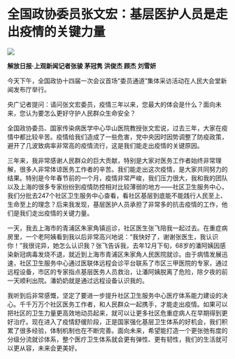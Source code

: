 # 全国政协委员张文宏：基层医护人员是走出疫情的关键力量

![](https://inews.gtimg.com/om_bt/O-hxkw-H6jFFoj1J1JmQGXqdgE9sEtDZnmOp_RFn67bBoAA/1000)

**解放日报·上观新闻记者张骏 茅冠隽 洪俊杰 顾杰 刘雪妍**

今天下午，全国政协十四届一次会议首场“委员通道”集体采访活动在人民大会堂新闻发布厅举行。

央广记者提问：请问张文宏委员，疫情三年以来，您最大的体会是什么？面向未来，您认为要怎么更好守护人民群众生命安全？

全国政协委员、国家传染病医学中心华山医院教授张文宏说，过去三年，大家在疫情中都比较辛苦。疫情给我们造成了一些危害，党中央因时因势调整了防疫政策，避开了几波致病率非常高的疫情流行，这是我们能走出疫情的关键原因。

三年来，我非常感谢人民群众的巨大贡献，特别是大家对医务工作者始终非常理解，很多人非常体谅医务工作者的辛苦。我们能走出这次疫情，是大家共同努力的结果。特别是今年春节前的一个月，疫情非常严峻，我们压力很大，我和我的团队以及上海的很多专家纷纷到疫情防控相对比较薄弱的地方——社区卫生服务中心，我们分批去247个社区卫生服务中心查看，看社区基层到底能不能践行人民至上、生命至上的理念？后来我发现，基层医护人员承担了非常多的抗击疫情的工作，他们是我们走出疫情的关键力量。

一天，我去上海市的青浦区朱家角镇巡诊，社区医生张飞陪我一起过去。在重症病房里，一个老阿姨看到我以后非常高兴地说：“我快好了，谢谢张医生，我认识你！”我很诧异，她怎么认识我？张飞告诉我，去年12月下旬，68岁的潘阿姨因感染新冠病毒发烧不退，就近到上海市青浦区朱家角人民医院就诊。由于病情发展迅速，社区卫生服务中心通过医联体远程会诊平台联系了市区三甲医院的专家，通过远程设备，市区的专家指点基层医务人员救治，让潘阿姨脱离了危险，除夕夜的前一天顺利出院。潘奶奶就是通过远程设备认识我的。

我听到后非常感慨，坚定了要进一步提升社区卫生服务中心医疗体系能力建设的决心。千千万万个社区医务工作者，和人民群众一起携手，才能走出疫情。如果可以把社区的卫生力量更高效地动员起来，就可以让更多社区危重症病人在早期得到更好治疗。现在进入了疫情舒缓阶段，正是国家强化基层卫生体系的好机会，我们积累了很多经验，体制机制也在不断完善。面向未来，希望能打造一个更张弛有度的分级分流就诊体系，整个医疗卫生体系就会更有弹性、更有韧性，我们的生活就可以更从容，未来会更美好。

